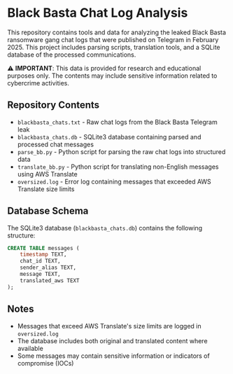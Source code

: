 # Black Basta Chat Log Analysis

This repository contains tools and data for analyzing the leaked Black Basta ransomware gang chat logs that were published on Telegram in February 2025. This project includes parsing scripts, translation tools, and a SQLite database of the processed communications.

⚠️ **IMPORTANT**: This data is provided for research and educational purposes only. The contents may include sensitive information related to cybercrime activities.

## Repository Contents

- `blackbasta_chats.txt` - Raw chat logs from the Black Basta Telegram leak
- `blackbasta_chats.db` - SQLite3 database containing parsed and processed chat messages
- `parse_bb.py` - Python script for parsing the raw chat logs into structured data
- `translate_bb.py` - Python script for translating non-English messages using AWS Translate
- `oversized.log` - Error log containing messages that exceeded AWS Translate size limits

## Database Schema

The SQLite3 database (`blackbasta_chats.db`) contains the following structure:

```sql
CREATE TABLE messages (
    timestamp TEXT,
    chat_id TEXT,
    sender_alias TEXT,
    message TEXT,
    translated_aws TEXT
);
```

## Notes

- Messages that exceed AWS Translate's size limits are logged in `oversized.log`
- The database includes both original and translated content where available
- Some messages may contain sensitive information or indicators of compromise (IOCs)
